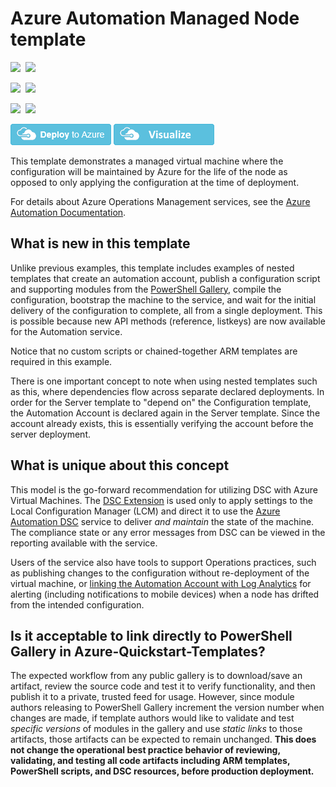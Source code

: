 # Azure Automation Managed Node template

<IMG SRC="https://azurequickstartsservice.blob.core.windows.net/badges/101-automation-configuration/PublicLastTestDate.svg" />&nbsp;
<IMG SRC="https://azurequickstartsservice.blob.core.windows.net/badges/101-automation-configuration/PublicDeployment.svg" />&nbsp;

<IMG SRC="https://azurequickstartsservice.blob.core.windows.net/badges/101-automation-configuration/FairfaxLastTestDate.svg" />&nbsp;
<IMG SRC="https://azurequickstartsservice.blob.core.windows.net/badges/101-automation-configuration/FairfaxDeployment.svg" />&nbsp;

<IMG SRC="https://azurequickstartsservice.blob.core.windows.net/badges/101-automation-configuration/BestPracticeResult.svg" />&nbsp;
<IMG SRC="https://azurequickstartsservice.blob.core.windows.net/badges/101-automation-configuration/CredScanResult.svg" />&nbsp;

[![Deploy to Azure](https://raw.githubusercontent.com/Azure/azure-quickstart-templates/master/1-CONTRIBUTION-GUIDE/images/deploytoazure.png)](https://portal.azure.com/#create/Microsoft.Template/uri/https%3A%2F%2Fraw.githubusercontent.com%2FAzure%2Fazure-quickstart-templates%2Fmaster%2F101-automation-configuration%2Fazuredeploy.json)
[![Visualize](https://raw.githubusercontent.com/Azure/azure-quickstart-templates/master/1-CONTRIBUTION-GUIDE/images/visualizebutton.png)](http://armviz.io/#/?loadhttp://armviz.io/#/?load=https%3A%2F%2Fraw.githubusercontent.com%2Fazure%2Fazure-quickstart-templates%2Fmaster%2F101-automation-configuration%2Fazuredeploy.json)

This template demonstrates a managed virtual machine where the configuration
will be maintained by Azure for the life of the node as opposed to only applying
the configuration at the time of deployment.

For details about Azure Operations Management services,
see the [Azure Automation Documentation](https://docs.microsoft.com/en-us/azure/automation/).

## What is new in this template

Unlike previous examples, this template includes examples of nested templates
that create an automation account, publish a configuration script and supporting modules
from the [PowerShell Gallery](http://www.powershellgallery.com),
compile the configuration, bootstrap the machine to the service,
and wait for the initial delivery of the configuration to complete,
all from a single deployment.
This is possible because new API methods (reference, listkeys) are now available
for the Automation service.

Notice that no custom scripts or chained-together ARM templates are required in this example.

There is one important concept to note when using nested templates such as this,
where dependencies flow across separate declared deployments.
In order for the Server template to "depend on" the Configuration template,
the Automation Account is declared again in the Server template.
Since the account already exists,
this is essentially verifying the account before the server deployment.

## What is unique about this concept

This model is the go-forward recommendation for utilizing DSC with Azure Virtual Machines.
The [DSC Extension](https://blogs.msdn.microsoft.com/powershell/2014/08/07/introducing-the-azure-powershell-dsc-desired-state-configuration-extension/)
is used only to apply settings to the Local Configuration Manager (LCM) and direct it
to use the [Azure Automation DSC](https://docs.microsoft.com/en-us/azure/automation/automation-dsc-overview)
service to deliver *and maintain* the state of the machine.
The compliance state or any error messages from DSC can be viewed in the reporting
available with the service.

Users of the service also have tools to support Operations practices,
such as publishing changes to the configuration without re-deployment of the virtual machine,
or [linking the Automation Account with Log Analytics](https://docs.microsoft.com/en-us/azure/automation/automation-dsc-diagnostics)
for alerting (including notifications to mobile devices) when a node has drifted from
the intended configuration.

## Is it acceptable to link directly to PowerShell Gallery in Azure-Quickstart-Templates?

The expected workflow from any public gallery is to download/save an artifact,
review the source code and test it to verify functionality,
and then publish it to a private, trusted feed for usage.
However, since module authors releasing to PowerShell Gallery increment the version number
when changes are made,
if template authors would like to validate and test *specific versions* of modules
in the gallery and use *static links* to those artifacts,
those artifacts can be expected to remain unchanged.
**This does not change the operational best practice behavior of reviewing, validating, and testing
all code artifacts including ARM templates, PowerShell scripts, and DSC resources,
before production deployment.**

